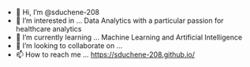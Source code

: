 - 👋 Hi, I’m @sduchene-208
- 👀 I’m interested in ... Data Analytics with a particular passion for healthcare analytics
- 🌱 I’m currently learning ... Machine Learning and Artificial Intelligence
- 💞️ I’m looking to collaborate on ...
- 📫 How to reach me ... https://sduchene-208.github.io/

<!---
sduchene-208/sduchene-208 is a ✨ special ✨ repository because its `README.md` (this file) appears on your GitHub profile.
You can click the Preview link to take a look at your changes.
--->

